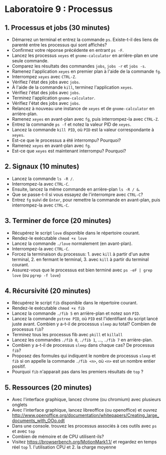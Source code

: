# Laboratoire 9 : Processus

## 1. Processus et jobs (30 minutes)

- Démarrez un terminal et entrez la commande `ps`. Existe-t-il des liens de
  parenté entre les processus qui sont affichés?
- Confirmez votre réponse précédente en entrant `ps -F`.
- Lancez les processus `xeyes` et `gnome-calculator` en arrière-plan en une
  seule commande.
- Comparez les résultats des commandes `jobs`, `jobs -r` et `jobs -s`.
- Ramenez l'application `xeyes` en premier plan à l'aide de la commande `fg`.
- Interrompez `xeyes` avec `CTRL-Z`.
- Vérifiez l'état des jobs avec `jobs`.
- À l'aide de la commande `kill`, terminez l'application `xeyes`.
- Vérifiez l'état des jobs avec `jobs`.
- Terminez l'application `gnome-calculator`.
- Vérifiez l'état des jobs avec `jobs`.
- Relancez à nouveau une instance de `xeyes` et de `gnome-calculator` en
  arrière-plan.
- Ramenez `xeyes` en avant-plan avec `fg`, puis interrompez-la avec `CTRL-Z`.
- Entrez la commande `ps -f` et notez la valeur PID de `xeyes`.
- Lancez la commande `kill PID`, où `PID` est la valeur correspondante à
  `xeyes`.
- Est-ce que le processus a été interrompu? Pourquoi?
- Ramenez `xeyes` en avant-plan avec `fg`.
- Est-ce que `xeyes` est maintenant interrompu? Pourquoi?

## 2. Signaux (10 minutes)

- Lancez la commande `ls -R /`.
- Interrompez-la avec `CTRL-C`.
- Ensuite, lancez la même commande en arrière-plan `ls -R / &`.
- Que se passe-t-il si vous essayez de l'interrompre avec `CTRL-C`?
- Entrez `fg` suivi de `Enter`, pour remettre la commande en avant-plan, puis
  interrompez-la avec `CTRL-C`.

## 3. Terminer de force (20 minutes)

- Récupérez le script `love` disponible dans le répertoire courant.
- Rendez-le exécutable `chmod +x love`
- Lancez la commande `./love` normalement (en avant-plan).
- Interrompez-la avec `CTRL-C`.
- Forcez la terminaison du processus: 1. avec `kill` à partir d'un autre
  terminal, 2. en fermant le terminal, 3. avec `kill` à partir du terminal
  courant.
- Assurez-vous que le processus est bien terminé avec `ps -eF | grep love` (ou
  `pgrep -f love`)

## 4. Récursivité (20 minutes)

- Récupérez le script `fib` disponible dans le répertoire courant.
- Rendez-le exécutable `chmod +x fib`
- Lancez la commande `./fib 5` en arrière-plan et notez son `PID`.
- Lancez la commande `pstree PID`, où `PID` est l'identifiant du script lancé
  juste avant. Combien y a-t-il de processus `sleep` au total? Combien de
  processus `fib`?
- Terminez tous les processus fib avec `pkill` et `killall`
- Lancez les commandes `./fib 0`, `./fib 1`, ..., `./fib 7` en arrière-plan.
- Combien y a-t-il de processus `sleep` dans chaque cas? De processus `fib`?
- Proposez des formules qui indiquent le nombre de processus `sleep` et `fib`
  si on appelle la commande `./fib <n>`, où `<n>` est un nombre entier positif.
- Pourquoi `fib` n'apparait pas dans les premiers résultats de `top` ?

## 5. Ressources (20 minutes)

- Avec l'interface graphique, lancez chrome (ou chromium) avec plusieurs
  onglets
- Avec l'interface graphique, lancez libreoffice (ou openoffice) et ouvrez
  <http://www.openoffice.org/documentation/whitepapers/Creating_large_documents_with_OOo.odt>
- Dans une console. trouvez les processus associés à ces outils avec `ps` et
  avec `top`
- Combien de mémoire et de CPU utilisent-ils?
- Visitez <https://browserbench.org/MotionMark1.1/> et regardez en temps réel
  `top` 1. l'utilisation CPU et 2. la charge moyenne
